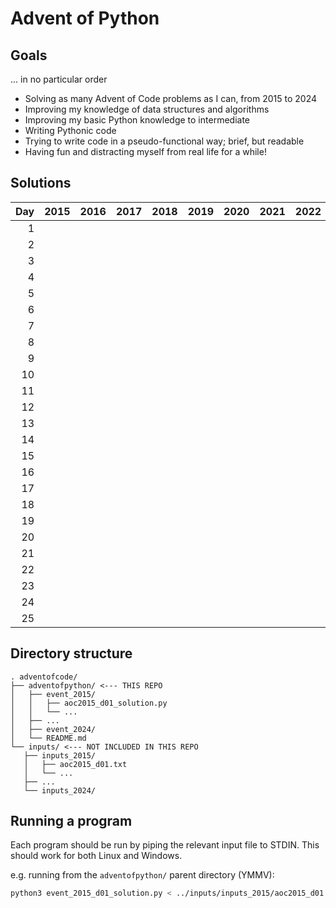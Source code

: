 # Advent of Python

## Goals

... in no particular order

- Solving as many Advent of Code problems as I can, from 2015 to 2024
- Improving my knowledge of data structures and algorithms
- Improving my basic Python knowledge to intermediate
- Writing Pythonic code
- Trying to write code in a pseudo-functional way; brief, but readable
- Having fun and distracting myself from real life for a while!

## Solutions

| Day | 2015 | 2016 | 2017 | 2018 | 2019 | 2020 | 2021 | 2022 | 2023 | 2024 |
| --: | :--: | :--: | :--: | :--: | :--: | :--: | :--: | :--: | :--: | :--: |
|   1 |      |      |      |      |      |      |      |      |      |      |
|   2 |      |      |      |      |      |      |      |      |      |      |
|   3 |      |      |      |      |      |      |      |      |      |      |
|   4 |      |      |      |      |      |      |      |      |      |      |
|   5 |      |      |      |      |      |      |      |      |      |      |
|   6 |      |      |      |      |      |      |      |      |      |      |
|   7 |      |      |      |      |      |      |      |      |      |      |
|   8 |      |      |      |      |      |      |      |      |      |      |
|   9 |      |      |      |      |      |      |      |      |      |      |
|  10 |      |      |      |      |      |      |      |      |      |      |
|  11 |      |      |      |      |      |      |      |      |      |      |
|  12 |      |      |      |      |      |      |      |      |      |      |
|  13 |      |      |      |      |      |      |      |      |      |      |
|  14 |      |      |      |      |      |      |      |      |      |      |
|  15 |      |      |      |      |      |      |      |      |      |      |
|  16 |      |      |      |      |      |      |      |      |      |      |
|  17 |      |      |      |      |      |      |      |      |      |      |
|  18 |      |      |      |      |      |      |      |      |      |      |
|  19 |      |      |      |      |      |      |      |      |      |      |
|  20 |      |      |      |      |      |      |      |      |      |      |
|  21 |      |      |      |      |      |      |      |      |      |      |
|  22 |      |      |      |      |      |      |      |      |      |      |
|  23 |      |      |      |      |      |      |      |      |      |      |
|  24 |      |      |      |      |      |      |      |      |      |      |
|  25 |      |      |      |      |      |      |      |      |      |      |

## Directory structure

```
. adventofcode/
├── adventofpython/ <--- THIS REPO
│   ├── event_2015/
│   │   ├── aoc2015_d01_solution.py
│   │   └── ...
│   ├── ...
│   ├── event_2024/
│   └── README.md
└── inputs/ <--- NOT INCLUDED IN THIS REPO
   ├── inputs_2015/
   │   ├── aoc2015_d01.txt
   │   └── ...
   ├── ...
   └── inputs_2024/
```

## Running a program

Each program should be run by piping the relevant input file to STDIN. This should work for both Linux and Windows.

e.g. running from the `adventofpython/` parent directory (YMMV):

```bash
python3 event_2015_d01_solution.py < ../inputs/inputs_2015/aoc2015_d01.txt
```
